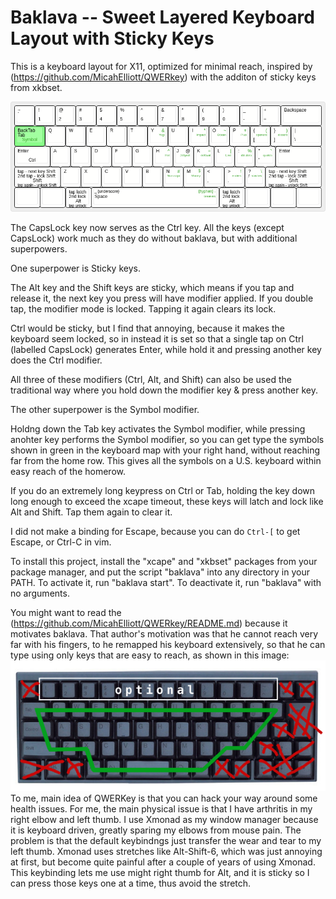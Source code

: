 # Baklava -- Sweet Layered Keyboard Layout with Sticky Keys

This is a keyboard layout for X11, optimized for minimal reach, 
inspired by (https://github.com/MicahElliott/QWERkey) with the additon of sticky keys from xkbset.

![keymap diagram](https://github.com/jganong/QWERkey/blob/master/keyboard-layout.png)

The CapsLock key now serves as the Ctrl key.
All the keys (except CapsLock) work much as they do without baklava,
but with additional superpowers.

One superpower is Sticky keys.

The Alt key and the Shift keys are sticky, which means if you tap and release it,
the next key you press will have modifier applied.
If you double tap, the modifier mode is locked.
Tapping it again clears its lock.

Ctrl would be sticky, but I find that annoying, because it makes the keyboard seem locked,
so in instead it is set so that a single tap on Ctrl (labelled CapsLock) generates Enter,
while hold it and pressing another key does the Ctrl modifier.

All three of these modifiers (Ctrl, Alt, and Shift) can also
be used the traditional way where you hold down the modifier key & press another key. 

The other superpower is the Symbol modifier.  

Holdng down the Tab key activates the Symbol modifier, while pressing anohter key performs the Symbol modifier,
so you can get type the symbols shown in green in the keyboard map with your right hand,
without reaching far from the home row.  This gives all the symbols on a U.S. keyboard within easy reach of the homerow.

If you do an extremely long keypress on Ctrl or Tab, holding the key down long enough to exceed the xcape timeout,
these keys will latch and lock like Alt and Shift.  Tap them again to clear it.

I did not make a binding for Escape,
because you can do ```Ctrl-[``` to get Escape, or Ctrl-C in vim.

To install this project, install the "xcape" and "xkbset" packages from your package manager,
and put the script "baklava" into any directory in your PATH.
To activate it, run "baklava start".  To deactivate it, run "baklava" with no arguments.

You might want to read the (https://github.com/MicahElliott/QWERkey/README.md) because it motivates baklava.
That author's motivation was that he cannot reach very far with his fingers,
to he remapped his keyboard extensively, so that he can type using only keys that are easy to reach, as shown in this image:
![image of easy reach keys from QWERKey](https://raw.githubusercontent.com/MicahElliott/QWERkey/master/art/real-keyboard.png)
To me, main idea of QWERKey is that you can hack your way around some health issues.
For me, the main physical issue is that I have arthritis in my right elbow and left thumb.
I use Xmonad as my window manager because it is keyboard driven, greatly sparing my elbows from mouse pain.
The problem is that the default keybindngs just transfer the wear and tear to my left thumb.
Xmonad uses stretches like Alt-Shift-6, which was just annoying at first, but
become quite painful after a couple of years of using Xmonad.
This keybinding lets me use might right thumb for Alt, and it is sticky 
so I can press those keys one at a time, thus avoid the stretch.
